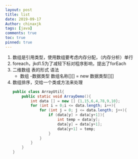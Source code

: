 ```yaml
---
layout: post
title: list
date: 2019-09-17
Author: chinaxjk
tags: [java]
comments: true
toc: true
pinned: true
---
```

1. 数组是引用类型，使用数组要考虑内存分配，（内存分析）单行  
2. foreach，jkd1.5为了减轻下标对程序影响，提出了forEach  
3. 二维数组 表的形式 语法  
	+ 数组
		-数据类型 数组名称[][] = new  数据类型[][]  
4. 数组排序，交给一个类或方法来处理  
	``` java
	public class ArrayUtil{
		public static void ArrayDemo(){
			int data [] = new [] {1,15,6,4,78,9,10};
			for (int i = 0;i <= data.length; i++){
				for (int j = 0; j <= data.length; j++){
					if (data[y] > data[y+1]){
						int temp = data[y];
						data[y] = data[y+1];
						data[y+1] = temp;
					}
				}
			}
		}
	} 
	``` 
